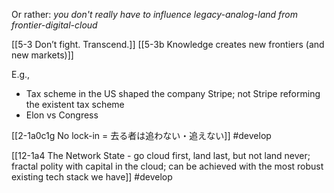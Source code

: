 Or rather: *you don't really have to influence legacy-analog-land from frontier-digital-cloud*

[[5-3 Don’t fight. Transcend.]]
[[5-3b Knowledge creates new frontiers (and new markets)]]

E.g., 
- Tax scheme in the US shaped the company Stripe; not Stripe reforming the existent tax scheme
- Elon vs Congress

[[2-1a0c1g No lock-in = 去る者は追わない・追えない]] #develop 

[[12-1a4 The Network State - go cloud first, land last, but not land never; fractal polity with capital in the cloud; can be achieved with the most robust existing tech stack we have]] #develop 